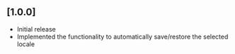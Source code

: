 ## [1.0.0]

- Initial release
- Implemented the functionality to automatically save/restore the selected locale
